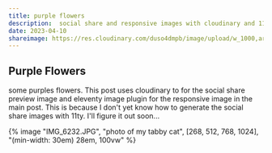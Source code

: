 ```yaml
---
title: purple flowers
description:  social share and responsive images with cloudinary and 11ty
date: 2023-04-10
shareimage: https://res.cloudinary.com/duso4dmpb/image/upload/w_1000,ar_16:9,c_fill,g_auto,e_sharpen/v1681145105/IMG_6232_bw826v.jpg
---
```



## Purple Flowers

some purples flowers. This post uses cloudinary to for the social share preview image and eleventy image plugin for the responsive image in the main post.  This is because I don't yet know how to generate the social share images with 11ty.  I'll figure it out soon...

{% image "IMG_6232.JPG", "photo of my tabby cat", [268, 512, 768, 1024], "(min-width: 30em) 28em, 100vw" %}






